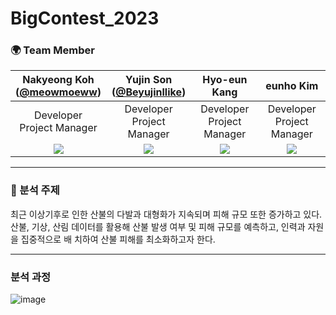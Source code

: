 # BigContest_2023

### 🌍 Team Member 
|Nakyeong Koh<br/>([@meowmoeww](https://github.com/meowmoeww))|Yujin Son <br/>([@Beyujinllike](https://github.com/Beyujinllike))|Hyo-eun Kang <br/>|eunho Kim <br/>|
|:----------:|:----------:|:----------:|:----------:|
|Developer<br/>Project Manager|Developer<br/>Project Manager|Developer<br/>Project Manager|Developer<br/>Project Manager|
|![](https://github.com/meowmoeww.png)|![](https://github.com/Sohi2111853.png)|![](https://github.com/Sohi2111853.png)|![](https://github.com/Sohi2111853.png)|

- - - 
### :musical_score: 분석 주제
최근 이상기후로 인한 산불의 다발과 대형화가 지속되며 피해 규모 또한 증가하고 있다.
산불, 기상, 산림 데이터를 활용해 산불 발생 여부 및 피해 규모를 예측하고, 인력과 자원을 집중적으로 배
치하여 산불 피해를 최소화하고자 한다.
- - - 

### 분석 과정 
![image](https://github.com/meowmoeww/Hackathon-of-ideas-for-solving-future-social-problems-using-big-data/assets/89447043/77790d12-f26c-4236-b114-a1bc9bfc3831)
